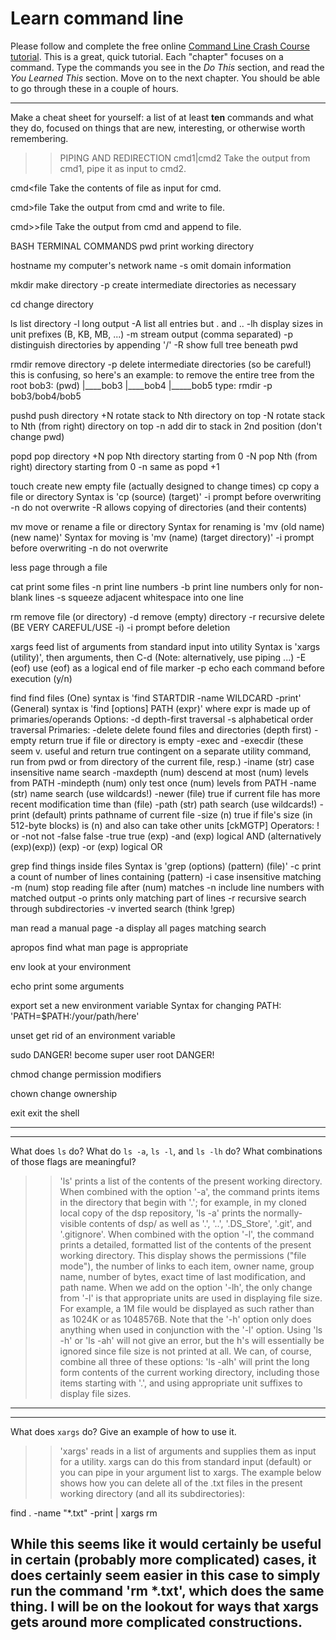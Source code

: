 # Learn command line

Please follow and complete the free online [Command Line Crash Course
tutorial](http://cli.learncodethehardway.org/book/). This is a great,
quick tutorial. Each "chapter" focuses on a command. Type the commands
you see in the _Do This_ section, and read the _You Learned This_
section. Move on to the next chapter. You should be able to go through
these in a couple of hours.


---

Make a cheat sheet for yourself: a list of at least **ten** commands and what they do, focused on things that are new, interesting, or otherwise worth remembering.

>> PIPING AND REDIRECTION
cmd1|cmd2    Take the output from cmd1, pipe it as input to cmd2.

cmd<file     Take the contents of file as input for cmd.

cmd>file     Take the output from cmd and write to file.

cmd>>file    Take the output from cmd and append to file.    


BASH TERMINAL COMMANDS
pwd		print working directory

hostname 	my computer's network name
		   -s	 omit domain information

mkdir 		make directory
		   -p	 create intermediate directories as necessary
  
cd 		change directory

ls 		list directory
		   -l	 long output
		   -A	 list all entries but . and ..
		   -lh	 display sizes in unit prefixes (B, KB, MB, ...)
		   -m	 stream output (comma separated)
		   -p	 distinguish directories by appending '/'
		   -R	 show full tree beneath pwd

rmdir 		remove directory
		   -p    delete intermediate directories (so be careful!)
		   	   this is confusing, so here's an example:
			   to remove the entire tree from the root bob3:
			   (pwd)
			   |____bob3
				|____bob4
				     |_____bob5
			   type: rmdir -p bob3/bob4/bob5

pushd 		push directory
		   +N	 rotate stack to Nth directory on top
		   -N	 rotate stack to Nth (from right) directory on top
		   -n	 add dir to stack in 2nd position (don't change pwd)

popd 		pop directory
		   +N	 pop Nth directory starting from 0
		   -N	 pop Nth (from right) directory starting from 0
		   -n	 same as popd +1

touch	 	create new empty file (actually designed to change times)
cp 		copy a file or directory
		   Syntax is 'cp (source) (target)'
		   -i    prompt before overwriting
		   -n 	 do not overwrite
		   -R	 allows copying of directories (and their contents)

mv 		move or rename a file or directory
		   Syntax for renaming is 'mv (old name) (new name)'
		   Syntax for moving is 'mv (name) (target directory)'
		   -i	 prompt before overwriting
		   -n 	 do not overwrite

less		page through a file

cat 		print some files
		   -n 	 print line numbers
		   -b	 print line numbers only for non-blank lines
		   -s	 squeeze adjacent whitespace into one line

rm		remove file (or directory)
		   -d    remove (empty) directory
		   -r	 recursive delete (BE VERY CAREFUL/USE -i)
		   -i 	 prompt before deletion

xargs		feed list of arguments from standard input into utility
		   Syntax is 'xargs (utility)', then arguments, then C-d
		   (Note: alternatively, use piping ...) 
		   -E (eof)    use (eof) as a logical end of file marker
		   -p 	       echo each command before execution (y/n)

find		find files
		   (One) syntax is 'find STARTDIR -name WILDCARD -print'
		   (General) syntax is 'find [options] PATH (expr)'
		   	     where expr is made up of primaries/operands 
		   Options:
		   -d	 depth-first traversal
		   -s	 alphabetical order traversal
		   Primaries:
		   -delete	      delete found files and directories
		   		      (depth first)
		   -empty     	      return true if file or directory is empty
		   -exec and -execdir (these seem v. useful and return true 
		   	     	      contingent on a separate utility command,
				      run from pwd or from directory of the
				      current file, resp.)
		   -iname (str)	      case insensitive name search
		   -maxdepth (num)    descend at most (num) levels from PATH
		   -mindepth (num)    only test once (num) levels from PATH
		   -name (str)	      name search (use wildcards!)
		   -newer (file)      true if current file has more recent
		   	  	      modification time than (file)
		   -path (str)	      path search (use wildcards!)
		   -print	      (default) prints pathname of current file
		   -size (n)	      true if file's size (in 512-byte blocks)
		   	 	      is (n) and also can take other units
				      [ckMGTP]
		   Operators:
		   ! or -not		not
		   -false		false
		   -true		true
		   (exp) -and (exp)	logical AND (alternatively (exp)(exp))
		   (exp) -or (exp)	logical OR

grep		find things inside files
		   Syntax is 'grep (options) (pattern) (file)'
		   -c	     print a count of number of lines
		   	     containing (pattern)
		   -i 	     case insensitive matching
		   -m (num)  stop reading file after (num) matches
		   -n 	     include line numbers with matched output
		   -o	     prints only matching part of lines
		   -r 	     recursive search through subdirectories
		   -v	     inverted search (think !grep)

man		read a manual page
		   -a  	     display all pages matching search
		   
apropos		find what man page is appropriate

env		look at your environment

echo 		print some arguments

export		set a new environment variable
		   Syntax for changing PATH: 'PATH=$PATH:/your/path/here'

unset		get rid of an environment variable

sudo		DANGER! become super user root DANGER!

chmod		change permission modifiers

chown		change ownership

exit		exit the shell


---


---

What does `ls` do? What do `ls -a`, `ls -l`, and `ls -lh` do? What combinations of those flags are meaningful?

>> 'ls' prints a list of the contents of the present working directory. 
When combined with the option '-a', the command prints items in the directory that begin with '.'; for example, in my cloned local copy of the dsp repository, 'ls -a' prints the normally-visible contents of dsp/ as well as '.', '..', '.DS_Store', '.git', and '.gitignore'.
When combined with the option '-l', the command prints a detailed, formatted list of the contents of the present working directory. This display shows the permissions ("file mode"), the number of links to each item, owner name, group name, number of bytes, exact time of last modification, and path name.
When we add on the option '-lh', the only change from '-l' is that appropriate units are used in displaying file size. For example, a 1M file would be displayed as such rather than as 1024K or as 1048576B.
Note that the '-h' option only does anything when used in conjunction with the '-l' option. Using 'ls -h' or 'ls -ah' will not give an error, but the h's will essentially be ignored since file size is not printed at all. We can, of course, combine all three of these options: 'ls -alh' will print the long form contents of the current working directory, including those items starting with '.', and using appropriate unit suffixes to display file sizes. 

---


---

What does `xargs` do? Give an example of how to use it.

>> 'xargs' reads in a list of arguments and supplies them as input for a utility. xargs can do this from standard input (default) or you can pipe in your argument list to xargs. The example below shows how you can delete all of the .txt files in the present working directory (and all its subdirectories):

find . -name "*.txt" -print | xargs rm

While this seems like it would certainly be useful in certain (probably more complicated) cases, it does certainly seem easier in this case to simply run the command 'rm *.txt', which does the same thing. I will be on the lookout for ways that xargs gets around more complicated constructions.
---

